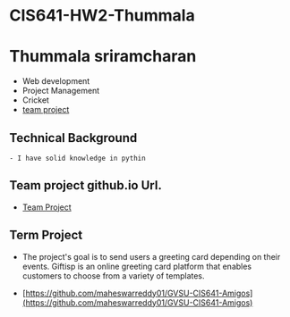 # CIS641-HW2-Thummala

# Thummala sriramcharan

*  Web development
*  Project Management
*  Cricket
* [team project](https://github.com/maheswarreddy01/GVSU-CIS641-Amigos)

## Technical Background
    - I have solid knowledge in pythin

## Team project github.io Url.

* [Team Project](https://maheswarreddy01.github.io/GVSU-CIS641-Amigos/)

## Term Project
* The project's goal is to send users a greeting card depending on their events. Giftisp is an online greeting card platform that enables customers to choose from a variety of templates.

* [https://github.com/maheswarreddy01/GVSU-CIS641-Amigos](https://github.com/maheswarreddy01/GVSU-CIS641-Amigos)